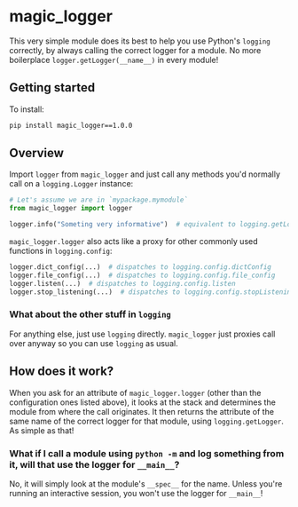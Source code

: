 # magic_logger
This very simple module does its best to help you use Python's `logging` correctly, by always
calling the correct logger for a module. No more boilerplace `logger.getLogger(__name__)` in every module!

## Getting started
To install:
```bash
pip install magic_logger==1.0.0
```

## Overview
Import `logger` from `magic_logger` and just call any methods you'd normally call on a `logging.Logger` instance:

```python
# Let's assume we are in `mypackage.mymodule`
from magic_logger import logger

logger.info("Someting very informative")  # equivalent to logging.getLogger(__name__).info(...)
```

`magic_logger.logger` also acts like a proxy for other commonly used functions in `logging.config`:
```python
logger.dict_config(...)  # dispatches to logging.config.dictConfig
logger.file_config(...)  # dispatches to logging.config.file_config
logger.listen(...)  # dispatches to logging.config.listen
logger.stop_listening(...)  # dispatches to logging.config.stopListening
``` 

### What about the other stuff in `logging`
For anything else, just use `logging` directly. `magic_logger` just proxies call over anyway so you can use `logging` as usual.

## How does it work?
When you ask for an attribute of `magic_logger.logger` (other than the configuration ones listed above),
it looks at the stack and determines the module from where the call originates. It then returns the attribute
of the same name of the correct logger for that module, using `logging.getLogger`. As simple as that!

### What if I call a module using `python -m` and log something from it, will that use the logger for `__main__`?
No, it will simply look at the module's `__spec__` for the name. Unless you're running an interactive session, you won't use the logger for `__main__`!

